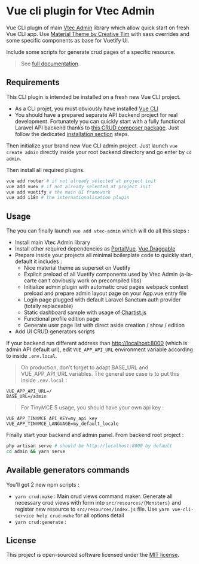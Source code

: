# Vue cli plugin for Vtec Admin

Vue CLI plugin of main [Vtec Admin](https://github.com/okami101/vtec-admin/tree/master/packages/admin) library which allow quick start on fresh Vue CLI app. Use [Material Theme by Creative Tim](https://github.com/creativetimofficial/vuetify-material-dashboard) with sass overrides and some specific components as base for Vuetify UI.

Include some scripts for generate crud pages of a specific resource.

> See [full documentation](https://vtec.okami101.io).

## Requirements

This CLI plugin is intended be installed on a fresh new Vue CLI project.

* As a CLI projet, you must obviously have installed [Vue CLI](https://cli.vuejs.org/guide/installation.html)
* You should have a prepared separate API backend project for real development. Fortunately you can quickly start with a fully functional Laravel API backend thanks to [this CRUD composer package](https://github.com/okami101/vtec-laravel-crud). Just follow the dedicated [installation section](https://github.com/okami101/vtec-laravel-crud#installation) steps.

Then initialize your brand new Vue CLI admin project. Just launch `vue create admin` directly inside your root backend directory and go enter by `cd admin`.

Then install all required plugins.

```bash
vue add router # if not already selected at project init
vue add vuex # if not already selected at project init
vue add vuetify # the main UI framework
vue add i18n # the internationalisation plugin
```

## Usage

The you can finally launch `vue add vtec-admin` which will do all this steps :

* Install main Vtec Admin library
* Install other required dependencies as [PortalVue](https://portal-vue.linusb.org/), [Vue.Draggable](https://github.com/SortableJS/Vue.Draggable)
* Prepare inside your projects all minimal boilerplate code to quickly start, default it includes :
  * Nice material theme as superset on Vuetify
  * Explicit preload of all Vuetify components used by Vtec Admin (a-la-carte can't obviously work on precompiled libs)
  * Initialize admin plugin with automatic crud pages webpack context preload and prepare admin layout page on your App.vue entry file
  * Login page plugged with default Laravel Sanctum auth provider (totally replaceable)
  * Static dashboard sample with usage of [Chartist.js](https://gionkunz.github.io/chartist-js/)
  * Functional profile edition page
  * Generate user page list with direct aside creation / show / edition
* Add UI CRUD generators scripts

If your backend run different address than [http://localhost:8000](http://localhost:8000) (which is admin API default url), edit `VUE_APP_API_URL` environment variable according to inside `.env.local`.

> On production, don't forget to adapt BASE_URL and VUE_APP_API_URL variables. The general use case is to put this inside `.env.local` :

```env
VUE_APP_API_URL=/
BASE_URL=/admin
```

> For TinyMCE 5 usage, you should have your own api key :

```env
VUE_APP_TINYMCE_API_KEY=my_api_key
VUE_APP_TINYMCE_LANGUAGE=my_default_locale
```

Finally start your backend and admin panel. From backend root project :

```bash
php artisan serve # should be http://localhost:8000 by default
cd admin && yarn serve
```

## Available generators commands

You'll got 2 new npm scripts :

* `yarn crud:make` : Main crud views command maker. Generate all necessary crud views with form into `src/resources/{Monsters}` and register new resource to `src/resources/index.js` file. Use `yarn vue-cli-service help crud:make` for all options detail
* `yarn crud:generate` :

## License

This project is open-sourced software licensed under the [MIT license](https://adr1enbe4udou1n.mit-license.org).
